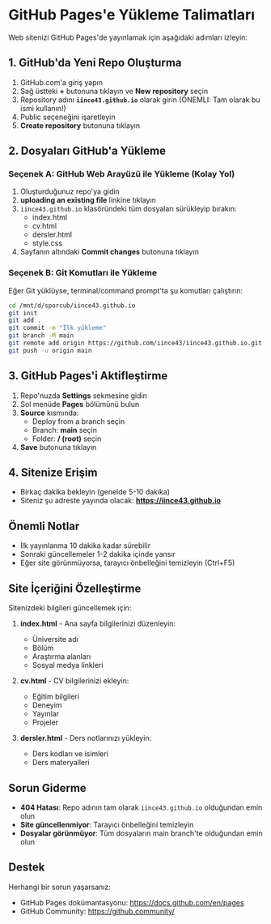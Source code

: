 # GitHub Pages'e Yükleme Talimatları

Web sitenizi GitHub Pages'de yayınlamak için aşağıdaki adımları izleyin:

## 1. GitHub'da Yeni Repo Oluşturma

1. GitHub.com'a giriş yapın
2. Sağ üstteki **+** butonuna tıklayın ve **New repository** seçin
3. Repository adını **`iince43.github.io`** olarak girin (ÖNEMLI: Tam olarak bu ismi kullanın!)
4. Public seçeneğini işaretleyin
5. **Create repository** butonuna tıklayın

## 2. Dosyaları GitHub'a Yükleme

### Seçenek A: GitHub Web Arayüzü ile Yükleme (Kolay Yol)

1. Oluşturduğunuz repo'ya gidin
2. **uploading an existing file** linkine tıklayın
3. `iince43.github.io` klasöründeki tüm dosyaları sürükleyip bırakın:
   - index.html
   - cv.html
   - dersler.html
   - style.css
4. Sayfanın altındaki **Commit changes** butonuna tıklayın

### Seçenek B: Git Komutları ile Yükleme

Eğer Git yüklüyse, terminal/command prompt'ta şu komutları çalıştırın:

```bash
cd /mnt/d/sporcub/iince43.github.io
git init
git add .
git commit -m "İlk yükleme"
git branch -M main
git remote add origin https://github.com/iince43/iince43.github.io.git
git push -u origin main
```

## 3. GitHub Pages'i Aktifleştirme

1. Repo'nuzda **Settings** sekmesine gidin
2. Sol menüde **Pages** bölümünü bulun
3. **Source** kısmında:
   - Deploy from a branch seçin
   - Branch: **main** seçin
   - Folder: **/ (root)** seçin
4. **Save** butonuna tıklayın

## 4. Sitenize Erişim

- Birkaç dakika bekleyin (genelde 5-10 dakika)
- Siteniz şu adreste yayında olacak: **https://iince43.github.io**

## Önemli Notlar

- İlk yayınlanma 10 dakika kadar sürebilir
- Sonraki güncellemeler 1-2 dakika içinde yansır
- Eğer site görünmüyorsa, tarayıcı önbelleğini temizleyin (Ctrl+F5)

## Site İçeriğini Özelleştirme

Sitenizdeki bilgileri güncellemek için:

1. **index.html** - Ana sayfa bilgilerinizi düzenleyin:
   - Üniversite adı
   - Bölüm
   - Araştırma alanları
   - Sosyal medya linkleri

2. **cv.html** - CV bilgilerinizi ekleyin:
   - Eğitim bilgileri
   - Deneyim
   - Yayınlar
   - Projeler

3. **dersler.html** - Ders notlarınızı yükleyin:
   - Ders kodları ve isimleri
   - Ders materyalleri

## Sorun Giderme

- **404 Hatası**: Repo adının tam olarak `iince43.github.io` olduğundan emin olun
- **Site güncellenmiyor**: Tarayıcı önbelleğini temizleyin
- **Dosyalar görünmüyor**: Tüm dosyaların main branch'te olduğundan emin olun

## Destek

Herhangi bir sorun yaşarsanız:
- GitHub Pages dokümantasyonu: https://docs.github.com/en/pages
- GitHub Community: https://github.community/